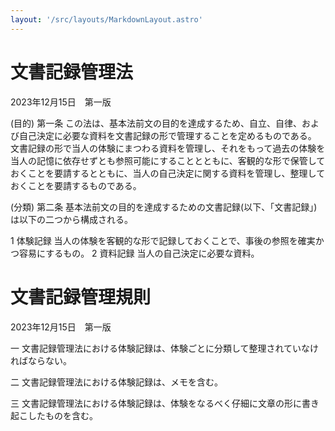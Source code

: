 ```yaml
---
layout: '/src/layouts/MarkdownLayout.astro'
---
```


# 文書記録管理法

2023年12月15日　第一版

(目的)
第一条  この法は、基本法前文の目的を達成するため、自立、自律、および自己決定に必要な資料を文書記録の形で管理することを定めるものである。
文書記録の形で当人の体験にまつわる資料を管理し、それをもって過去の体験を当人の記憶に依存せずとも参照可能にすることとともに、客観的な形で保管しておくことを要請するとともに、当人の自己決定に関する資料を管理し、整理しておくことを要請するものである。

(分類)
第二条  基本法前文の目的を達成するための文書記録(以下、「文書記録」)は以下の二つから構成される。

  1  体験記録  当人の体験を客観的な形で記録しておくことで、事後の参照を確実かつ容易にするもの。
  2  資料記録  当人の自己決定に必要な資料。

# 文書記録管理規則

2023年12月15日　第一版

一  文書記録管理法における体験記録は、体験ごとに分類して整理されていなければならない。

二  文書記録管理法における体験記録は、メモを含む。

三  文書記録管理法における体験記録は、体験をなるべく仔細に文章の形に書き起こしたものを含む。
